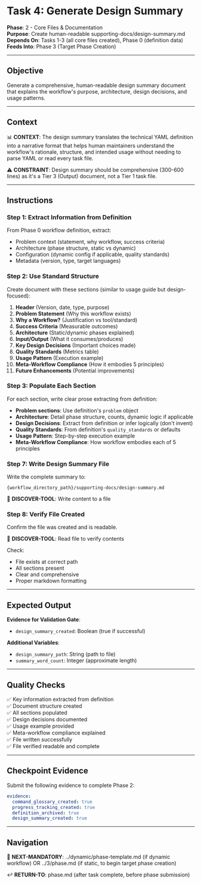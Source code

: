 # Task 4: Generate Design Summary

**Phase**: 2 - Core Files & Documentation  
**Purpose**: Create human-readable supporting-docs/design-summary.md  
**Depends On**: Tasks 1-3 (all core files created), Phase 0 (definition data)  
**Feeds Into**: Phase 3 (Target Phase Creation)

---

## Objective

Generate a comprehensive, human-readable design summary document that explains the workflow's purpose, architecture, design decisions, and usage patterns.

---

## Context

📊 **CONTEXT**: The design summary translates the technical YAML definition into a narrative format that helps human maintainers understand the workflow's rationale, structure, and intended usage without needing to parse YAML or read every task file.

⚠️ **CONSTRAINT**: Design summary should be comprehensive (300-600 lines) as it's a Tier 3 (Output) document, not a Tier 1 task file.

---

## Instructions

### Step 1: Extract Information from Definition

From Phase 0 workflow definition, extract:
- Problem context (statement, why workflow, success criteria)
- Architecture (phase structure, static vs dynamic)
- Configuration (dynamic config if applicable, quality standards)
- Metadata (version, type, target languages)

### Step 2: Use Standard Structure

Create document with these sections (similar to usage guide but design-focused):
1. **Header** (Version, date, type, purpose)
2. **Problem Statement** (Why this workflow exists)
3. **Why a Workflow?** (Justification vs tool/standard)
4. **Success Criteria** (Measurable outcomes)
5. **Architecture** (Static/dynamic phases explained)
6. **Input/Output** (What it consumes/produces)
7. **Key Design Decisions** (Important choices made)
8. **Quality Standards** (Metrics table)
9. **Usage Pattern** (Execution example)
10. **Meta-Workflow Compliance** (How it embodies 5 principles)
11. **Future Enhancements** (Potential improvements)

### Step 3: Populate Each Section

For each section, write clear prose extracting from definition:
- **Problem sections**: Use definition's `problem` object
- **Architecture**: Detail phase structure, counts, dynamic logic if applicable
- **Design Decisions**: Extract from definition or infer logically (don't invent)
- **Quality Standards**: From definition's `quality_standards` or defaults
- **Usage Pattern**: Step-by-step execution example
- **Meta-Workflow Compliance**: How workflow embodies each of 5 principles

### Step 7: Write Design Summary File

Write the complete summary to:

```
{workflow_directory_path}/supporting-docs/design-summary.md
```

📖 **DISCOVER-TOOL**: Write content to a file

### Step 8: Verify File Created

Confirm the file was created and is readable.

📖 **DISCOVER-TOOL**: Read file to verify contents

Check:
- File exists at correct path
- All sections present
- Clear and comprehensive
- Proper markdown formatting

---

## Expected Output

**Evidence for Validation Gate**:
- `design_summary_created`: Boolean (true if successful)

**Additional Variables**:
- `design_summary_path`: String (path to file)
- `summary_word_count`: Integer (approximate length)

---

## Quality Checks

✅ Key information extracted from definition  
✅ Document structure created  
✅ All sections populated  
✅ Design decisions documented  
✅ Usage example provided  
✅ Meta-workflow compliance explained  
✅ File written successfully  
✅ File verified readable and complete

---

## Checkpoint Evidence

Submit the following evidence to complete Phase 2:

```yaml
evidence:
  command_glossary_created: true
  progress_tracking_created: true
  definition_archived: true
  design_summary_created: true
```

---

## Navigation

🎯 **NEXT-MANDATORY**: ../dynamic/phase-template.md (if dynamic workflow) OR ../3/phase.md (if static, to begin target phase creation)

↩️ **RETURN-TO**: phase.md (after task complete, before phase submission)

